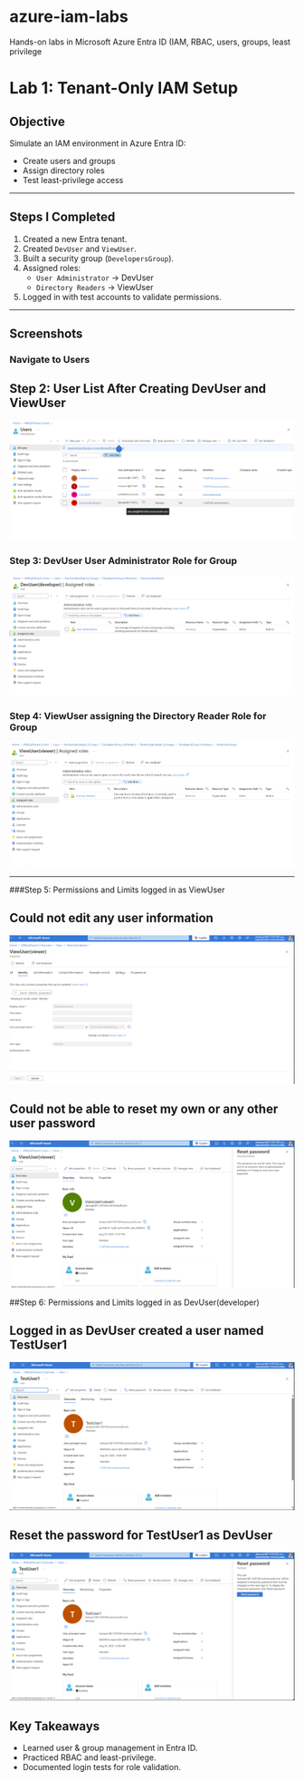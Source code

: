 # azure-iam-labs
Hands-on labs in Microsoft Azure Entra ID (IAM, RBAC, users, groups, least privilege
# Lab 1: Tenant-Only IAM Setup

## Objective
Simulate an IAM environment in Azure Entra ID:
- Create users and groups
- Assign directory roles
- Test least-privilege access

---

## Steps I Completed
1. Created a new Entra tenant.  
2. Created `DevUser` and `ViewUser`.  
3. Built a security group (`DevelopersGroup`).  
4. Assigned roles:
   - `User Administrator` → DevUser
   - `Directory Readers` → ViewUser  
5. Logged in with test accounts to validate permissions.

---

## Screenshots

### Navigate to Users
## Step 2: User List After Creating DevUser and ViewUser

![User List](./screenshots/Screenshot%202025-09-04%20120524.png)





### Step 3: DevUser User Administrator Role for Group

![User List](./screenshots/Screenshot%202025-09-04%20121033.png)
### Step 4: ViewUser assigning the Directory Reader Role for Group
![User List](./screenshots/Screenshot%202025-09-04%20121233.png)




---
###Step 5: Permissions and Limits logged in as ViewUser 

## Could not edit any user information
![All Users After](./screenshots/Screenshot%202025-09-04%20122403.png)

## Could not be able to reset my own or any other user password

![All Users After](./screenshots/Screenshot%202025-09-04%20122654.png)


##Step 6: Permissions and Limits logged in as DevUser(developer)

## Logged in as DevUser created a user named TestUser1
![All Users After](./screenshots/Screenshot%202025-09-04%20130735.png)

## Reset the password for TestUser1 as DevUser
![All Users After](./screenshots/Screenshot%202025-09-04%20130921.png)


## Key Takeaways
- Learned user & group management in Entra ID.  
- Practiced RBAC and least-privilege.  
- Documented login tests for role validation.
